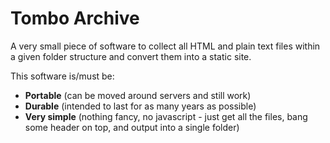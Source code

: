 # Tombo Archive

A very small piece of software to collect all HTML and plain text files within a given folder structure and convert them into a static site.

This software is/must be:

* **Portable** (can be moved around servers and still work)
* **Durable** (intended to last for as many years as possible)
* **Very simple** (nothing fancy, no javascript - just get all the files, bang some header on top, and output into a single folder)
